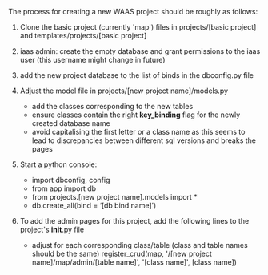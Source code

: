 The process for creating a new WAAS project should be roughly as follows:


1. Clone the basic project (currently 'map') files in projects/[basic project] and templates/projects/[basic project]

2. iaas admin: create the empty database and grant permissions to the iaas user (this username might change in future)

3. add the new project database to the list of binds in the dbconfig.py file

4. Adjust the model file in projects/[new project name]/models.py
    - add the classes corresponding to the new tables 
    - ensure classes contain the right __key_binding__ flag for the newly created database name
    - avoid capitalising the first letter or a class name as this seems to lead to discrepancies between different sql versions and breaks the pages

5. Start a python console:
    - import dbconfig, config
    - from app import db
    - from projects.[new project name].models import *
    - db.create_all(bind = ‘[db bind name]’)


6. To add the admin pages for this project, add the following lines to the project's __init__.py file
    - adjust for each corresponding class/table (class and table names should be the same)
register_crud(map, '/[new project name]/map/admin/[table name]', '[class name]', [class name])